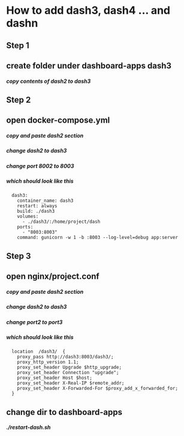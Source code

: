 # How to add dash3, dash4 ... and dashn

## Step 1
## create folder under dashboard-apps  dash3
##### copy contents of dash2 to dash3

## Step 2
## open docker-compose.yml 
##### copy and paste dash2 section 
##### change dash2 to dash3
##### change port 8002 to 8003
##### which should look like this
```
  dash3:
    container_name: dash3
    restart: always
    build: ./dash3
    volumes:
      - ./dash3/:/home/project/dash
    ports:
      - "8003:8003"
    command: gunicorn -w 1 -b :8003 --log-level=debug app:server   
```    

## Step 3
## open nginx/project.conf
##### copy and paste dash2 section 
##### change dash2 to dash3
##### change port2 to port3
##### which should look like this
```   
  location  /dash3/  {
    proxy_pass http://dash3:8003/dash3/;
    proxy_http_version 1.1;
    proxy_set_header Upgrade $http_upgrade;
    proxy_set_header Connection "upgrade";
    proxy_set_header Host $host;
    proxy_set_header X-Real-IP $remote_addr;
    proxy_set_header X-Forwarded-For $proxy_add_x_forwarded_for;
  }	
```  
## change dir to dashboard-apps
##### ./restart-dash.sh  
